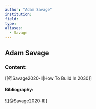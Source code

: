 ```yaml
---
author: "Adam Savage"
institution:
field:
type:
aliases:
  - Savage
---
```


## Adam Savage

### Content:
[[@Savage2020-ll|How To Build In 2030]]

#### Bibliography:

![[@Savage2020-ll]]